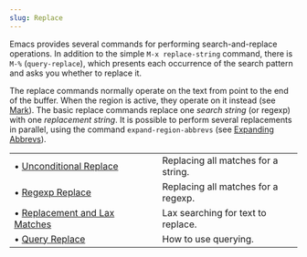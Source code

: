 ```yaml
---
slug: Replace
---
```


Emacs provides several commands for performing search-and-replace operations. In addition to the simple `M-x replace-string` command, there is `M-%` (`query-replace`), which presents each occurrence of the search pattern and asks you whether to replace it.

The replace commands normally operate on the text from point to the end of the buffer. When the region is active, they operate on it instead (see [Mark](Mark)). The basic replace commands replace one *search string* (or regexp) with one *replacement string*. It is possible to perform several replacements in parallel, using the command `expand-region-abbrevs` (see [Expanding Abbrevs](Expanding-Abbrevs)).

|                                                              |    |                                     |
| :----------------------------------------------------------- | -- | :---------------------------------- |
| • [Unconditional Replace](Unconditional-Replace)             |    | Replacing all matches for a string. |
| • [Regexp Replace](Regexp-Replace)                           |    | Replacing all matches for a regexp. |
| • [Replacement and Lax Matches](Replacement-and-Lax-Matches) |    | Lax searching for text to replace.  |
| • [Query Replace](Query-Replace)                             |    | How to use querying.                |
